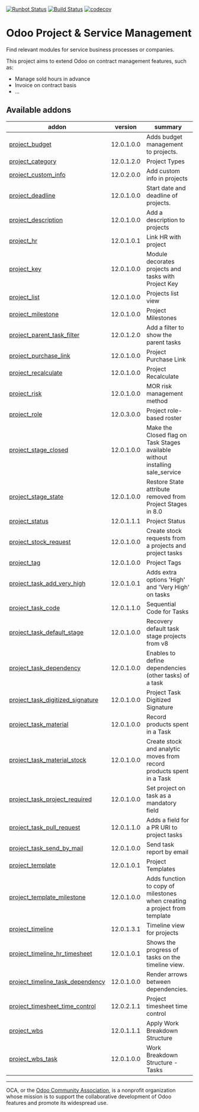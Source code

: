 [![Runbot Status](https://runbot.odoo-community.org/runbot/badge/flat/140/12.0.svg)](https://runbot.odoo-community.org/runbot/repo/github-com-oca-project-140)
[![Build Status](https://travis-ci.org/OCA/project.svg?branch=12.0)](https://travis-ci.org/OCA/project)
[![codecov](https://codecov.io/gh/OCA/project/branch/12.0/graph/badge.svg)](https://codecov.io/gh/OCA/project)

Odoo Project & Service Management
=================================

Find relevant modules for service business processes or companies.

This project aims to extend Odoo on contract management features, such as:

  * Manage sold hours in advance
  * Invoice on contract basis
  * ...


[//]: # (addons)

Available addons
----------------
addon | version | summary
--- | --- | ---
[project_budget](project_budget/) | 12.0.1.0.0 | Adds budget management to projects.
[project_category](project_category/) | 12.0.1.2.0 | Project Types
[project_custom_info](project_custom_info/) | 12.0.2.0.0 | Add custom info in projects
[project_deadline](project_deadline/) | 12.0.1.0.0 | Start date and deadline of projects.
[project_description](project_description/) | 12.0.1.0.0 | Add a description to projects
[project_hr](project_hr/) | 12.0.1.0.1 | Link HR with project
[project_key](project_key/) | 12.0.1.0.0 | Module decorates projects and tasks with Project Key
[project_list](project_list/) | 12.0.1.0.0 | Projects list view
[project_milestone](project_milestone/) | 12.0.1.0.0 | Project Milestones
[project_parent_task_filter](project_parent_task_filter/) | 12.0.1.2.0 | Add a filter to show the parent tasks
[project_purchase_link](project_purchase_link/) | 12.0.1.0.0 | Project Purchase Link
[project_recalculate](project_recalculate/) | 12.0.1.0.0 | Project Recalculate
[project_risk](project_risk/) | 12.0.1.0.0 | MOR risk management method
[project_role](project_role/) | 12.0.3.0.0 | Project role-based roster
[project_stage_closed](project_stage_closed/) | 12.0.1.0.0 | Make the Closed flag on Task Stages available without installing sale_service
[project_stage_state](project_stage_state/) | 12.0.1.0.0 | Restore State attribute removed from Project Stages in 8.0
[project_status](project_status/) | 12.0.1.1.1 | Project Status
[project_stock_request](project_stock_request/) | 12.0.1.0.0 | Create stock requests from a projects and project tasks
[project_tag](project_tag/) | 12.0.1.0.0 | Project Tags
[project_task_add_very_high](project_task_add_very_high/) | 12.0.1.0.1 | Adds extra options 'High' and 'Very High' on tasks
[project_task_code](project_task_code/) | 12.0.1.1.0 | Sequential Code for Tasks
[project_task_default_stage](project_task_default_stage/) | 12.0.1.0.0 | Recovery default task stage projects from v8
[project_task_dependency](project_task_dependency/) | 12.0.1.0.0 | Enables to define dependencies (other tasks) of a task
[project_task_digitized_signature](project_task_digitized_signature/) | 12.0.1.0.0 | Project Task Digitized Signature
[project_task_material](project_task_material/) | 12.0.1.0.0 | Record products spent in a Task
[project_task_material_stock](project_task_material_stock/) | 12.0.1.0.0 | Create stock and analytic moves from record products spent in a Task
[project_task_project_required](project_task_project_required/) | 12.0.1.0.0 | Set project on task as a mandatory field
[project_task_pull_request](project_task_pull_request/) | 12.0.1.1.0 | Adds a field for a PR URI to project tasks
[project_task_send_by_mail](project_task_send_by_mail/) | 12.0.1.0.0 | Send task report by email
[project_template](project_template/) | 12.0.1.0.1 | Project Templates
[project_template_milestone](project_template_milestone/) | 12.0.1.0.0 | Adds function to copy of milestones when creating a project from template
[project_timeline](project_timeline/) | 12.0.1.3.1 | Timeline view for projects
[project_timeline_hr_timesheet](project_timeline_hr_timesheet/) | 12.0.1.0.1 | Shows the progress of tasks on the timeline view.
[project_timeline_task_dependency](project_timeline_task_dependency/) | 12.0.1.0.0 | Render arrows between dependencies.
[project_timesheet_time_control](project_timesheet_time_control/) | 12.0.2.1.1 | Project timesheet time control
[project_wbs](project_wbs/) | 12.0.1.1.1 | Apply Work Breakdown Structure
[project_wbs_task](project_wbs_task/) | 12.0.1.0.0 | Work Breakdown Structure - Tasks

[//]: # (end addons)


----

OCA, or the [Odoo Community Association](http://odoo-community.org/), is a nonprofit organization whose
mission is to support the collaborative development of Odoo features and
promote its widespread use.
